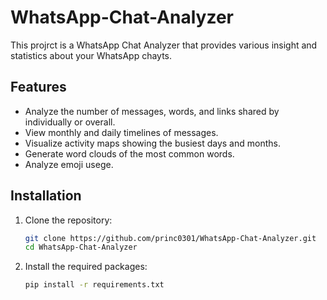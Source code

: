 # WhatsApp-Chat-Analyzer
This projrct is a WhatsApp Chat Analyzer that provides various insight and statistics about your WhatsApp chayts.

## Features

- Analyze the number of messages, words, and links shared by individually or overall.
- View monthly and daily timelines of messages.
- Visualize activity maps showing the busiest days and months.
- Generate word clouds of the most common words.
- Analyze emoji usege.

## Installation

1. Clone the repository:
   ```sh
   git clone https://github.com/princ0301/WhatsApp-Chat-Analyzer.git
   cd WhatsApp-Chat-Analyzer
   

2. Install the required packages:
   ```sh
   pip install -r requirements.txt
   

